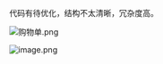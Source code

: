  代码有待优化，结构不太清晰，冗杂度高。

![购物单.png](http://upload-images.jianshu.io/upload_images/5349051-e042e3c31aadd1bd.png?imageMogr2/auto-orient/strip%7CimageView2/2/w/1240)

![image.png](http://upload-images.jianshu.io/upload_images/5349051-1d3e7160db30eab3.png?imageMogr2/auto-orient/strip%7CimageView2/2/w/1240)